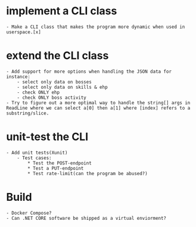# implement a CLI class
    - Make a CLI class that makes the program more dynamic when used in userspace.[x]
# extend the CLI class
    - Add support for more options when handling the JSON data for instance:
        - select only data on bosses
        - select only data on skills & ehp
        - check ONLY ehp
        - check ONLY boss activity
    - Try to figure out a more optimal way to handle the string[] args in ReadLine where we can select a[0] then a[1] where [index] refers to a substring/slice.
# unit-test the CLI
    - Add unit tests(Xunit)
        - Test cases:
            * Test the POST-endpoint
            * Test a PUT-endpoint
            * Test rate-limit(can the program be abused?)


# Build
    - Docker Compose?
    - Can .NET CORE software be shipped as a virtual enviorment?
